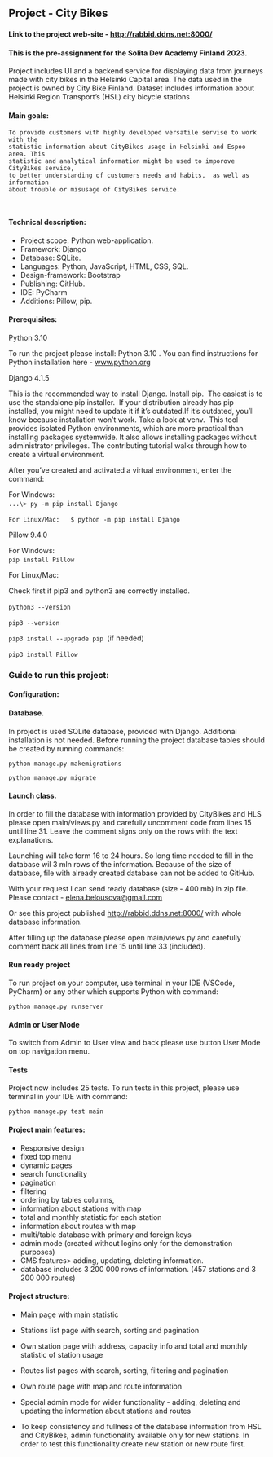 ## Project - City Bikes​
#### Link to the project web-site - http://rabbid.ddns.net:8000/

#### This is the pre-assignment for the Solita Dev Academy Finland 2023. 
Project includes UI and a backend service for displaying data from journeys made with city bikes in the Helsinki Capital area.
The data used in the project is owned by City Bike Finland.  Dataset includes information about Helsinki Region Transport’s (HSL) city bicycle stations

#### Main goals: ​

```
To provide customers with highly developed versatile servise to work with the 
statistic information about CityBikes usage in Helsinki and Espoo area. This 
statistic and analytical information might be used to imporove CityBikes service, 
to better understanding of customers needs and habits,  as well as information 
about trouble or misusage of CityBikes service. ​
​
 
```

#### Technical description: 
- Project scope: Python web-application. ​
- Framework: Django ​
- Database: SQLite. ​
- Languages: Python, JavaScript, HTML, CSS,  SQL. ​
- Design-framework: Bootstrap ​
- Publishing:  GitHub.​
- IDE: PyCharm​
- Additions: Pillow, pip.​


#### Prerequisites: ​
Python 3.10 ​

To run the project please install:_​_
Python 3.10 . ​You can find instructions for Python installation here - www.python.org​

Django 4.1.5 ​

This is the recommended way to install Django.​
Install pip. ​
The easiest is to use the standalone pip installer. ​
If your distribution already has pip installed, you might need to update it if it’s outdated. ​
If it’s outdated, you’ll know because installation won’t work.
Take a look at venv. ​
This tool provides isolated Python environments, which are more practical than installing packages systemwide. It also allows installing packages without administrator privileges. The contributing tutorial walks through how to create a virtual environment.

After you’ve created and activated a virtual environment, enter the command:​

For Windows:   
```...\> py -m pip install Django```​

```For Linux/Mac:   $ python -m pip install Django```​


Pillow 9.4.0 ​

For Windows:    
```pip install Pillow ```​

For Linux/Mac: ​

Check  first if pip3 and python3 are correctly installed.​

```python3 --version```​

```pip3 --version```​

```pip3 install --upgrade pip ```(if needed)​

```pip3 install Pillow```​


### Guide to run this project:

#### Configuration: ​
#### Database. ​

In project is used SQLite database, provided with Django. Additional installation is not needed. 
Before running the project database tables should be created by running commands:​
```
python manage.py makemigrations​
```
```
python manage.py migrate​
```
#### Launch class. ​

In order to fill the database with information provided by CityBikes and HLS please 
open main/views.py and carefully uncomment code from lines 15 until line 31. Leave the comment signs only on the rows with the text explanations. 

Launching will take form 16 to 24 hours. So long time needed to fill in the database wil 3 mln rows of the information. 
Because of the size of database, file with already created database can not be added to GitHub. 

With your request I can send ready database (size - 400 mb) in zip file. Please contact - elena.belousova@gmail.com

Or see this project published http://rabbid.ddns.net:8000/ with whole database information. ​

After filling up the database please open main/views.py and carefully comment back all lines from line 15 until line 33 (included). ​

#### Run ready project
To run project on your computer, use terminal in your IDE (VSCode, PyCharm) or any other which supports Python with command:​
```
python manage.py runserver​
```
#### Admin or User Mode

To switch from Admin to User view and back please use button User Mode on top navigation menu. 


#### Tests
Project now includes 25 tests. 
To run tests in this project, please use terminal in your IDE with command: 
```
python manage.py test main
```
#### Project main features:

- Responsive design​
- fixed top menu​
- dynamic pages​
- search functionality
- pagination
- filtering
- ordering by tables columns,
- information about stations with map
- total and monthly statistic for each station
- information about routes with map
- multi/table database with primary and foreign keys​
- admin mode (created without logins only for the demonstration purposes)
- CMS features> adding, updating, deleting information. 
- database includes 3 200 000 rows of information. (457 stations and 3 200 000 routes)



#### Project structure:
- Main page with main statistic   ​
- Stations list page with search, sorting and pagination​
- Own station page with address, capacity info and total and monthly statistic of station usage​

- Routes list pages with search, sorting, filtering and pagination​
- Own route page with map and route information ​
- Special admin mode for wider functionality - adding, deleting and updating the information about stations and routes ​

- To keep consistency and fullness of the database information from HSL and CityBikes, admin functionality available only for new stations. In order to test this functionality create new station or new route first. 

